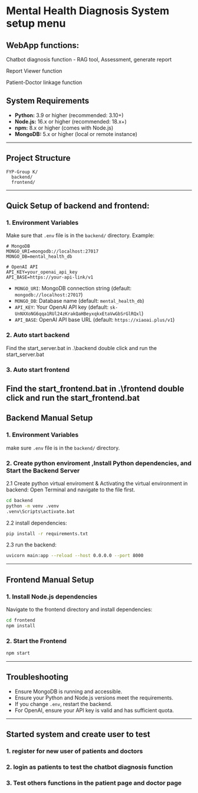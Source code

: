 # Mental Health Diagnosis System setup menu
## WebApp functions:
Chatbot diagnosis function - RAG tool, Assessment, generate report

Report Viewer function

Patient-Doctor linkage function
## System Requirements
- **Python:** 3.9 or higher (recommended: 3.10+)
- **Node.js:** 16.x or higher (recommended: 18.x+)
- **npm:** 8.x or higher (comes with Node.js)
- **MongoDB:** 5.x or higher (local or remote instance)

---

## Project Structure
```
FYP-Group K/
  backend/
  frontend/
```
---
## Quick Setup of backend and frontend:
### 1. Environment Variables

Make sure that `.env` file is in the `backend/` directory. Example:

```
# MongoDB
MONGO_URI=mongodb://localhost:27017
MONGO_DB=mental_health_db

# OpenAI API
API_KEY=your_openai_api_key
API_BASE=https://your-api-link/v1
```

- `MONGO_URI`: MongoDB connection string (default: `mongodb://localhost:27017`)
- `MONGO_DB`: Database name (default: `mental_health_db`)
- `API_KEY`: Your OpenAI API key (default: `sk-UnNXXoNG6qqa1RUl24zKrakQaHBeyxqkxEtaVwGbSrGlRQxl`)
- `API_BASE`: OpenAI API base URL (default: `https://xiaoai.plus/v1`)

### 2. Auto start backend

Find the start_server.bat in .\backend
double click and run the start_server.bat

### 3. Auto start frontend

Find the start_frontend.bat in .\frontend
double click and run the start_frontend.bat
---

## Backend Manual Setup

### 1. Environment Variables
make sure `.env` file is in the `backend/` directory.


### 2. Create python enviroment ,Install Python dependencies, and Start the Backend Server

2.1 Create python virtual enviroment & Activating the virtual environment in backend:
Open Terminal and navigate to the file first.

```bash
cd backend
python -m venv .venv
.venv\Scripts\activate.bat
```

2.2 install dependencies:

```bash
pip install -r requirements.txt
```

2.3 run the backend:

```bash
uvicorn main:app --reload --host 0.0.0.0 --port 8000
```

---

## Frontend Manual Setup

### 1. Install Node.js dependencies

Navigate to the frontend directory and install dependencies:

```bash
cd frontend
npm install
```
### 2. Start the Frontend

```bash
npm start
```
---

## Troubleshooting

- Ensure MongoDB is running and accessible.
- Ensure your Python and Node.js versions meet the requirements.
- If you change `.env`, restart the backend.
- For OpenAI, ensure your API key is valid and has sufficient quota. 

---
## Started system and create user to test

### 1. register for new user of patients and doctors
### 2. login as patients to test the chatbot diagnosis function
### 3. Test others functions in the patient page and doctor page
